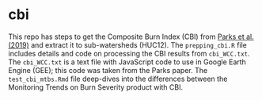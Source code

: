 # cbi

This repo has steps to get the Composite Burn Index (CBI) from [Parks et al. (2019)](https://www.mdpi.com/2072-4292/11/14/1735/pdf) and extract it to sub-watersheds (HUC12). The `prepping_cbi.R` file includes details and code on processing the CBI results from `cbi_WCC.txt`. The `cbi_WCC.txt` is a text file with JavaScript code to use in Google Earth Engine (GEE); this code was taken from the Parks paper. The `test_cbi_mtbs.Rmd` file deep-dives into the differences between the Monitoring Trends on Burn Severity product with CBI.
